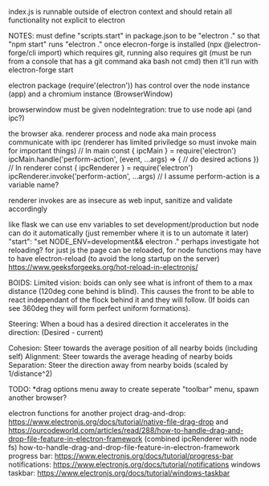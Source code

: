 index.js is runnable outside of electron context and should retain all functionality not explicit to electron

NOTES:
must define "scripts.start" in package.json to be "electron ." so that "npm start" runs "electron ."
once elecron-forge is installed (npx @electron-forge/cli import) which requires git, running also requires git (must be run from a console that has a git command aka bash not cmd)
then it'll run with electron-forge start

electron package (require'(electron')) has control over the node instance (app) and a chromium instance (BrowserWindow)

browserwindow must be given nodeIntegration: true to use node api (and ipc?)

the browser aka. renderer process and node aka main process communicate with ipc (renderer has limited priviledge so must invoke main for important things)
// In main
const { ipcMain } = require('electron')
ipcMain.handle('perform-action', (event, ...args) => {
    // do desired actions
})
// In renderer
const { ipcRenderer } = require('electron')
ipcRenderer.invoke('perform-action', ...args) // I assume perform-action is a variable name?

renderer invokes are as insecure as web input, sanitize and validate accordingly

like flask we can use env variables to set development/production
but node can do it automatically (just remember where it is to un automate it later)
"start": "set NODE_ENV=development&& electron ."
perhaps investigate hot reloading?
for just js the page can be reloaded, for node functions may have to have electron-reload (to avoid the long startup on the server)
https://www.geeksforgeeks.org/hot-reload-in-electronjs/

BOIDS:
Limited vision: boids can only see what is infront of them to a max distance (120deg cone behind is blind). This causes the front to be able to react independant of the flock behind it and they will follow. (If boids can see 360deg they will form perfect uniform formations).

Steering: When a boud has a desired direction it accelerates in the direction: (Desired - current)

Cohesion: Steer towards the average position of all nearby boids (including self)
Alignment: Steer towards the average heading of nearby boids
Separation: Steer the direction away from nearby boids (scaled by 1/distance^2)

TODO:
*drag options menu away to create seperate "toolbar" menu, spawn another browser?

electron functions for another project
drag-and-drop: https://www.electronjs.org/docs/tutorial/native-file-drag-drop
and https://ourcodeworld.com/articles/read/288/how-to-handle-drag-and-drop-file-feature-in-electron-framework
(combined ipcRenderer with node fs)
how-to-handle-drag-and-drop-file-feature-in-electron-framework
progress bar: https://www.electronjs.org/docs/tutorial/progress-bar
notifications: https://www.electronjs.org/docs/tutorial/notifications
windows taskbar: https://www.electronjs.org/docs/tutorial/windows-taskbar
